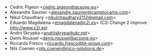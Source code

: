 - Cedric Pigeon \<<cedric.pigeon@acsone.eu>\>
- Alexandre Saunier \<<alexandre.saunier@camptocamp.com>\>
- Nikul Chaudhary \<<nikulchaudhary2112@gmail.com>\>
- Eduardo Magdalena \<<emagdalena@c2i.es>\> (C2i Change 2 improve
  <http://www.c2i.es>)
- Andrii Skrypka \<<andrijskrypa@ukr.net>\>
- Denis Roussel \<<denis.roussel@acsone.eu>\>
- Riccardo Fresco \<<riccardo.fresco@bt-group.com>\>
- Nils Coenen \<<nils.coenen@nico-solutions.de>\>
